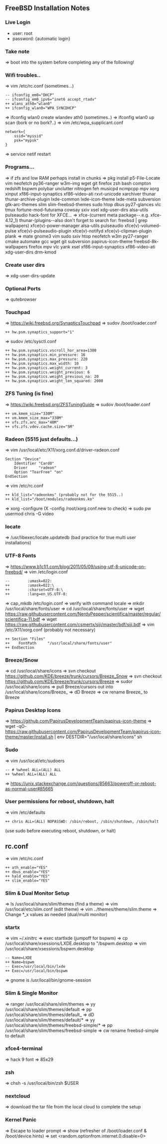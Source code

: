 ## FreeBSD Installation Notes

### Live Login
- user: root
- password: {automatic login}

### Take note
=> boot into the system before completing any of the following!

### Wifi troubles..
=> vim /etc/rc.conf (sometimes...)
```
-- ifconfig_em0="DHCP"
-- ifconfig_em0_ipv6="inet6 accept_rtadv"
++ wlans_ath0="wlan0"
++ ifconfig_wlan0="WPA SYNCDHCP"
```

=> ifconfig wlan0 create wlandev ath0 (sometimes..)
=> ifconfig wlan0 up scan (bork or no bork?..)
=> vim /etc/wpa_supplicant.conf
```
network={
    ssid="myssid"
    psk="mypsk"
}
```
=> service netif restart

### Programs...
=> if zfs and low RAM perhaps install in chunks
=> pkg install p5-File-Locate vim neofetch py36-ranger w3m-img wget git firefox zsh bash compton redshift bspwm polybar unclutter nitrogen feh musicpd ncmpcpp mpv xorg xinput xf86-input-synaptics xf86-video-ati rxvt-unicode xarchiver thunar thunar-archive-plugin lxde-common lxde-icon-theme lxde-meta subversion gtk-arc-themes slim slim-freebsd-themes sudo htop dbus py27-glances vlc tmux fortune-mod-futurama cowsay sxiv xsel xdg-user-dirs alsa-utils pulseaudio hack-font
for XFCE...
=> xfce-(current meta package--.e.g. xfce-4.12_1) thunar-(plugins--also don't forget to search for: freebsd | grep wallpapers) xfce(v)-power-manager alsa-utils pulseaudio xfce(v)-volumed-pulse xfce(v)-pulseaudio-plugin xfce(v)-notifyd xfce(v)-clipman-plugin plank
=> mate gnome3 vim sudo sxiv htop neofetch w3m py27-ranger cmake automake gcc wget git subversion papirus-icon-theme freebsd-8k-wallpapers firefox mpv vlc yank xsel xf86-input-synaptics xf86-video-ati xdg-user-dirs drm-kmod

### Create user dirs
=> xdg-user-dirs-update

### Optional Ports
=> qutebrowser

### Touchpad
=> https://wiki.freebsd.org/SynapticsTouchpad
=> sudov /boot/loader.conf
```
++ hw.psm.synaptics_support="1"
```
=> sudov /etc/sysctl.conf
```
++ hw.psm.synaptics.vscroll_hor_area=1300
++ hw.psm.synaptics.min_pressure: 16
++ hw.psm.synaptics.max_pressure: 220
++ hw.psm.synaptics.max_width: 10
++ hw.psm.synaptics.weight_current: 3
++ hw.psm.synaptics.weight_previous: 6
++ hw.psm.synaptics.weight_previous_na: 20
++ hw.psm.synaptics.weight_len_squared: 2000
```

### ZFS Tuning (is fine)
=> https://wiki.freebsd.org/ZFSTuningGuide
=> sudov /boot/loader.conf
```
++ vm.kmem_size="330M"
++ vm.kmem_size_max="330M"
++ vfs.zfs.arc_max="40M"
++ vfs.zfs.vdev.cache.size="5M"
```

### Radeon (5515 just defaults...)
=> vim /usr/local/etc/X11/xorg.conf.d/driver-radeon.conf
```
Section "Device"
    Identifier "Card0"
    Driver     "radeon"
    Option "TearFree" "on"
EndSection
```

=> vim /etc/rc.conf
```
++ kld_list="radeonkms" (probably not for the 5515..)
++ kld_list="/boot/modules/radeonkms.ko"
```
=> xorg -configure (X -config /root/xorg.conf.new to check)
=> sudo pw usermod chris -G video

### locate
=> /usr/libexec/locate.updatedb (bad practice for true multi user installations)

### UTF-8   Fonts
=> https://www.b1c1l1.com/blog/2011/05/09/using-utf-8-unicode-on-freebsd/
=> vim /etc/login.conf
```
--        :umask=022:
++        :umask=022:\
++        :charset=UTF-8:\
++        :lang=en_US.UTF-8:
```

=> cap_mkdb /etc/login.conf
=> verify with command locale
=> mkdir /usr/local/share/fonts/user
=> cd /usr/local/share/fonts/user
=> wget https://raw.githubusercontent.com/NerdyPepper/scientifica/master/regular/scientifica-11.bdf
=> wget https://raw.githubusercontent.com/csmertx/siji/master/bdf/siji.bdf
=> vim /etc/X11/xorg.conf (probably not necessary)
```
++ Section "Files"
++    FontPath     "/usr/local/share/fonts/user"
++ EndSection
```

### Breeze/Snow
=> cd /usr/local/share/icons
=> svn checkout https://github.com/KDE/breeze/trunk/cursors/Breeze_Snow
=> svn checkout https://github.com/KDE/breeze/trunk/cursors/Breeze
=> sudor /usr/local/share/icons
=> pull Breeze/cursors out into /usr/local/share/icons/Breeze_
=> dD Breeze
=> cw rename Breeze_ to Breeze

### Papirus Desktop Icons
=> https://github.com/PapirusDevelopmentTeam/papirus-icon-theme
=> wget -qO- https://raw.githubusercontent.com/PapirusDevelopmentTeam/papirus-icon-theme/master/install.sh | env DESTDIR="/usr/local/share/icons" sh

### Sudo
=> vim /usr/local/etc/sudoers
```
-- # %wheel ALL=(ALL) ALL
++ %wheel ALL=(ALL) ALL
```

=> https://unix.stackexchange.com/questions/85663/poweroff-or-reboot-as-normal-user#85665

### User permissions for reboot, shutdown, halt
=> vim /etc/defaults
```
++ chris ALL=(ALL) NOPASSWD: /sbin/reboot, /sbin/shutdown, /sbin/halt
```
(use sudo before executing reboot, shutdown, or halt)

## rc.conf
=> vim /etc/rc.conf
```
++ ath_enable="YES"
++ dbus_enable="YES"
++ hald_enable="YES"
++ slim_enable="YES"
```

### Slim & Dual Monitor Setup
=> ls /usr/local/share/slim/themes (find a theme)
=> vim /usr/local/etc/slim.conf (edit theme)
=> vim ../themes/theme/slim.theme
=> Change *_x values as needed (dual/multi monitor)

### startx
=> vim ~/.xinitrc
=> exec startlxde (jumpoff for bspwm)
=> cp /usr/local/share/xsessions/LXDE.desktop to "/bspwm.desktop
=> vim /usr/local/share/xsessions/bspwm.desktop
```
-- Name=LXDE
++ Name=bspwm
-- Exec=/usr/local/bin/lxde
++ Exec=/usr/local/bin/bspwm
```
=> gnome is /usr/local/bin/gnome-session

### Slim & Single Monitor
=> ranger /usr/local/share/slim/themes
=> yy /usr/local/share/slim/themes/default
=> pp /usr/local/share/slim/themes/default_
=> dD /usr/local/share/slim/themes/default/*
=> yy /usr/local/share/slim/themes/freebsd-simple/*
=> pp /usr/local/share/slim/themes/freebsd-simple
=> cw rename freebsd-simple to default

### xfce4-terminal
=> hack 9 font
=> 85x29

### zsh
=> chsh -s /usr/local/bin/zsh $USER

### nextcloud
=> download the tar file from the local cloud to complete the setup

### Kernel Panic
=> Escape to loader prompt
=> show (refresher of /boot/loader.conf & /boot/device.hints)
=> set <random.optionfrom.internet.0.disable=0>
